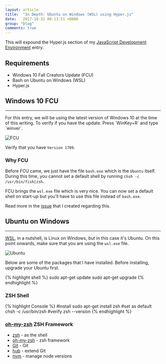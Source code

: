 ```yaml
---
layout: article
title:  "In Depth: Ubuntu on Windows (WSL) using Hyper.js"
date:   2017-10-31 00:13:51 +0800
group: "blog"
comments: true
---
```

<!-- typical intro section -->
This will expound the Hyper.js section of my [JavaScript Development Environment]({{site.url}}/javascript-development-windows-using-wsl) entry.

## Requirements
* Windows 10 Fall Creators Update (FCU)
* Bash on Ubuntu on Windows (WSL)
* Hyper.js

## Windows 10 FCU
<hr class='divider--fade' />
For this entry, we will be using the latest version of Windows 10 at the time of this writing. To verify if you have the update. Press `WinKey+R` and type `winver`.

![FCU](https://res.cloudinary.com/dfrhytey3/image/upload/v1509382579/in%20depth%20wsl/2017-10-31_003252_1.png)

Verify that you have `Version 1709`.

### Why FCU
Before FCU came, we just have the file `bash.exe` which is the `Ubuntu` itself. During this time, you cannot set a default shell by running `chsh -c /usr/bin/fish|zsh`.

FCU brings the `wsl.exe` file which is very nice. You can now set a default shell on start-up but you'll have to use this file instead of `bash.exe`.

Read more in the [issue](https://github.com/Microsoft/WSL/issues/2199) that I created regarding this.

## Ubuntu on Windows
<hr class='divider--fade' />

[WSL](https://msdn.microsoft.com/en-us/commandline/wsl/about), in a nutshell, is Linux on Windows, but in this case it's Ubuntu. On this point onwards, make sure that you are using the `wsl.exe` file.

![Ubuntu](https://res.cloudinary.com/dfrhytey3/image/upload/v1509383372/in%20depth%20wsl/2017-10-31_010917.png)

Below are some of the packages that I have installed. Before installing, upgrade your Ubuntu first.

{% highlight shell %}
sudo apt-get update
sudo apt-get upgrade
{% endhighlight %}

### ZSH Shell
{% highlight Console %}
#install
sudo apt-get install zsh
#set as default
chsh -c /usr/bin/zsh
#verify
zsh --version
{% endhighlight %}

### [oh-my-zsh](https://github.com/robbyrussell/oh-my-zsh) ZSH Framework

* [zsh]() - as the shell
* [oh-my-zsh](https://github.com/robbyrussell/oh-my-zsh) - zsh framework
* [Git]() - Git
* [hub]() - extend Git
* [nvm]() - manage node versions
